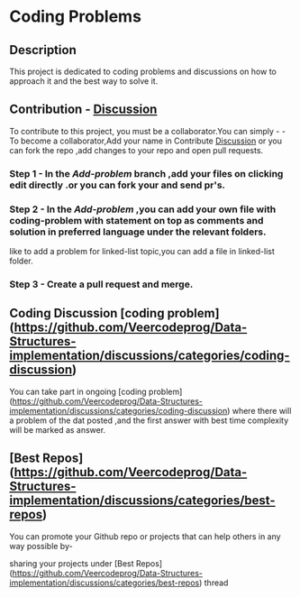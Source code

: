 Coding Problems
=====================

Description
-----------

This project is dedicated to coding problems and discussions on how to approach it and  the best way to solve it.

Contribution - [Discussion](https://github.com/Veercodeprog/Data-Structures-implementation/discussions/categories/contribute)
------------

To contribute to this project, you must be a collaborator.You can simply -
-To become a collaborator,Add your name in Contribute [Discussion](https://github.com/Veercodeprog/Data-Structures-implementation/discussions/categories/contribute)
or you can fork the repo ,add changes to your repo and open pull requests.

### Step 1 - In the ***Add-problem*** branch ,add your files on clicking edit directly .or you can fork your and send pr's.

### Step 2 - In the ***Add-problem*** ,you can add your own file with coding-problem with statement on top as comments and solution in preferred language under the relevant folders.
like to add a problem for linked-list topic,you can add a file in linked-list folder.

### Step 3 - Create a pull request and merge.

Coding Discussion [coding problem] (https://github.com/Veercodeprog/Data-Structures-implementation/discussions/categories/coding-discussion)
-----------------

You can take part in ongoing [coding problem] (https://github.com/Veercodeprog/Data-Structures-implementation/discussions/categories/coding-discussion)
where there will a problem of the dat posted ,and the first answer with best time complexity will be marked as answer.

[Best Repos] (https://github.com/Veercodeprog/Data-Structures-implementation/discussions/categories/best-repos)
-----------------

You can promote your Github repo or projects that can help others in any way possible by-

sharing your projects under [Best Repos] (https://github.com/Veercodeprog/Data-Structures-implementation/discussions/categories/best-repos) thread 




